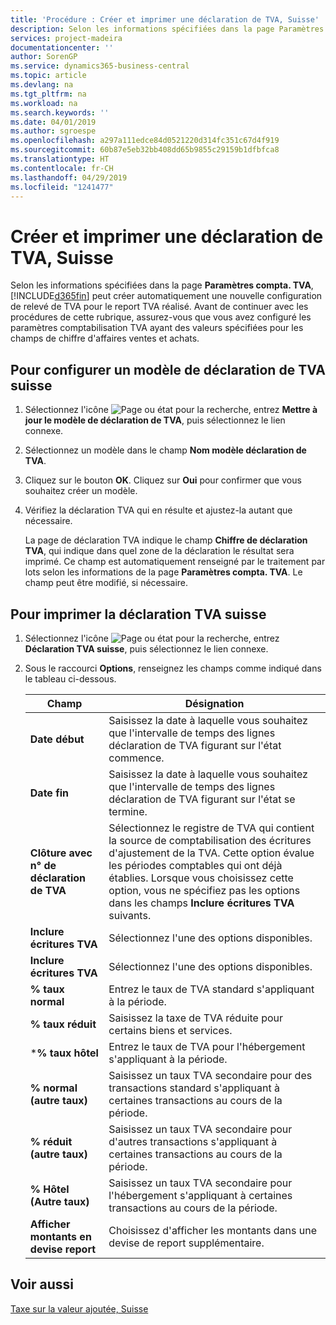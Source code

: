 ```yaml
---
title: 'Procédure : Créer et imprimer une déclaration de TVA, Suisse'
description: Selon les informations spécifiées dans la page Paramètres compta. TVA, Business Central peut créer automatiquement une nouvelle configuration de relevé de TVA pour le report TVA réalisé. Avant de continuer avec les procédures de cette rubrique, assurez-vous que vous avez configuré les paramètres comptabilisation TVA ayant des valeurs spécifiées pour les champs de chiffre d'affaires ventes et achats.
services: project-madeira
documentationcenter: ''
author: SorenGP
ms.service: dynamics365-business-central
ms.topic: article
ms.devlang: na
ms.tgt_pltfrm: na
ms.workload: na
ms.search.keywords: ''
ms.date: 04/01/2019
ms.author: sgroespe
ms.openlocfilehash: a297a111edce84d0521220d314fc351c67d4f919
ms.sourcegitcommit: 60b87e5eb32bb408dd65b9855c29159b1dfbfca8
ms.translationtype: HT
ms.contentlocale: fr-CH
ms.lasthandoff: 04/29/2019
ms.locfileid: "1241477"
---
```

# <a name="create-and-print-a-swiss-vat-statement"></a>Créer et imprimer une déclaration de TVA, Suisse
Selon les informations spécifiées dans la page **Paramètres compta. TVA**, [!INCLUDE[d365fin](../../includes/d365fin_md.md)] peut créer automatiquement une nouvelle configuration de relevé de TVA pour le report TVA réalisé. Avant de continuer avec les procédures de cette rubrique, assurez-vous que vous avez configuré les paramètres comptabilisation TVA ayant des valeurs spécifiées pour les champs de chiffre d'affaires ventes et achats.  

## <a name="to-set-up-a-swiss-vat-statement-template"></a>Pour configurer un modèle de déclaration de TVA suisse  

1.  Sélectionnez l'icône ![Page ou état pour la recherche](../../media/ui-search/search_small.png "icône Page ou état pour la recherche"), entrez **Mettre à jour le modèle de déclaration de TVA**, puis sélectionnez le lien connexe.  
2.  Sélectionnez un modèle dans le champ **Nom modèle déclaration de TVA**.
3.  Cliquez sur le bouton **OK**. Cliquez sur **Oui** pour confirmer que vous souhaitez créer un modèle.  
4.  Vérifiez la déclaration TVA qui en résulte et ajustez-la autant que nécessaire.  

     La page de déclaration TVA indique le champ **Chiffre de déclaration TVA**, qui indique dans quel zone de la déclaration le résultat sera imprimé. Ce champ est automatiquement renseigné par le traitement par lots selon les informations de la page **Paramètres compta. TVA**. Le champ peut être modifié, si nécessaire.  

## <a name="to-print-the-swiss-vat-statement"></a>Pour imprimer la déclaration TVA suisse  

1.  Sélectionnez l'icône ![Page ou état pour la recherche](../../media/ui-search/search_small.png "Page ou état pour la recherche"), entrez **Déclaration TVA suisse**, puis sélectionnez le lien connexe.  
2.  Sous le raccourci **Options**, renseignez les champs comme indiqué dans le tableau ci-dessous.  

    |Champ|Désignation|  
    |---------------------------------|---------------------------------------|  
    |**Date début**|Saisissez la date à laquelle vous souhaitez que l'intervalle de temps des lignes déclaration de TVA figurant sur l'état commence.|  
    |**Date fin**|Saisissez la date à laquelle vous souhaitez que l'intervalle de temps des lignes déclaration de TVA figurant sur l'état se termine.|  
    |**Clôture avec n° de déclaration de TVA**|Sélectionnez le registre de TVA qui contient la source de comptabilisation des écritures d'ajustement de la TVA. Cette option évalue les périodes comptables qui ont déjà établies. Lorsque vous choisissez cette option, vous ne spécifiez pas les options dans les champs **Inclure écritures TVA** suivants.|  
    |**Inclure écritures TVA**|Sélectionnez l'une des options disponibles.|  
    |**Inclure écritures TVA**|Sélectionnez l'une des options disponibles.|  
    |**% taux normal**|Entrez le taux de TVA standard s'appliquant à la période.|  
    |**% taux réduit**|Saisissez la taxe de TVA réduite pour certains biens et services.|  
    |***% taux hôtel**|Entrez le taux de TVA pour l'hébergement s'appliquant à la période.|  
    |**% normal (autre taux)**|Saisissez un taux TVA secondaire pour des transactions standard s'appliquant à certaines transactions au cours de la période.|  
    |**% réduit (autre taux)**|Saisissez un taux TVA secondaire pour d'autres transactions s'appliquant à certaines transactions au cours de la période.|  
    |**% Hôtel (Autre taux)**|Saisissez un taux TVA secondaire pour l'hébergement s'appliquant à certaines transactions au cours de la période.|  
    |**Afficher montants en devise report**|Choisissez d'afficher les montants dans une devise de report supplémentaire.|  

## <a name="see-also"></a>Voir aussi  
 [Taxe sur la valeur ajoutée, Suisse](swiss-value-added-tax.md)
